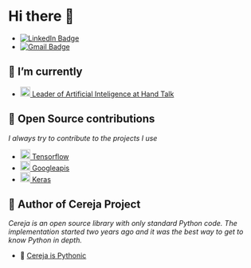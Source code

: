 
# Hi there 👋

- [![LinkedIn Badge](https://img.shields.io/badge/-Joab%20Leite-blue?style=flat-square&logo=Linkedin&logoColor=white&link=https://www.linkedin.com/in/joab-leite)](https://www.linkedin.com/in/joab-leite)
- [![Gmail Badge](https://img.shields.io/badge/-leitejoab@gmail.com-c14438?style=flat-square&logo=Gmail&logoColor=white&link=mailto:leitejoab@gmail.com)](mailto:leitejoab@gmail.com)


## 🙂 I’m currently
  - <a style="max-width: 181px;" href="https://www.handtalk.me/br">
    <img class="avatar mr-1" alt="" height="20" width="20" src="https://avatars.githubusercontent.com/u/23121478?s=60&amp;v=4">
    Leader of Artificial Inteligence at Hand Talk
    </a>

    
## 👯 Open Source contributions

   *I always try to contribute to the projects I use*
  - <a style="max-width: 181px;" href="https://github.com/tensorflow">
    <img class="avatar mr-1" alt="" height="20" width="20" src="https://avatars.githubusercontent.com/u/15658638?s=60&v=4">
    Tensorflow
    </a>
  - <a style="max-width: 181px;" href="https://github.com/googleapis">
    <img class="avatar mr-1" alt="" height="20" width="20" src="https://avatars.githubusercontent.com/u/16785467?s=60&v=4">
    Googleapis
    </a>
  - <a style="max-width: 181px;" href="https://github.com/keras-team">
    <img class="avatar mr-1" alt="" height="20" width="20" src="https://avatars.githubusercontent.com/u/34455048?s=60&v=4">
    Keras
    </a>
    
 
## 🚀 Author of Cereja Project

   *Cereja is an open source library with only standard Python code. The implementation started two years ago and it was the best way to get to know Python in depth.*
  - 🍒 [Cereja is Pythonic](https://github.com/cereja-project/cereja)
